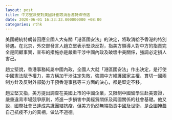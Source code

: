 ```yaml
---
layout: post
title: 中方堅決反對美國計劃取消香港特殊待遇
date: 2020-06-01 16:23:33.000000000 +08:00
categories: rthk
---
```


美國總統特朗普因應全國人大有關「港區國安法」的決定，將取消給予香港的特別待遇。在北京，外交部發言人趙立堅表示堅決反對，指美方領導人對中方的指責完全是罔顧事實，宣布的措施亦是嚴重干涉中國內政及破壞中美關係，強調必定損人害己。

趙立堅說，香港事務純屬中國內政，全國人大就「港區國安法」作出決定，是行使中國憲法賦予權力，美方橫加干涉注定失敗，強調中方維護國家主權、貫切一國兩制方針及反對外部勢力干預香港事務等三方面的決心，都是堅定不移。

趙立堅又指，美方提出調查在美國上市的中國企業，又限制中國留學生赴美簽證，嚴重違背市場競爭原則，將進一步損害中美經貿關係及兩國關係的社會基礎。他又說，國際社會已達成共識團結抗疫，但美方仍然無端指責中國及世衛，是企圖掩蓋自己抗疫不力的真相，做法不道德。
